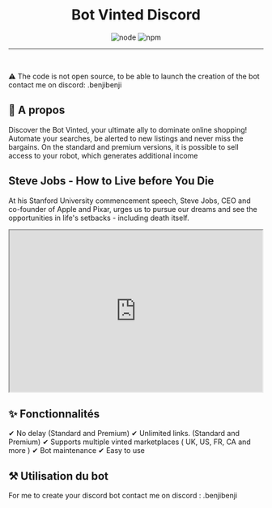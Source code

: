 <h1 align="center">Bot Vinted Discord</h1>

<p align="center">
  <img alt="node" src="https://img.shields.io/node/v/discord.js?style=for-the-badge">
  <img alt="npm" src="https://img.shields.io/npm/v/discord.js?label=Discord.js&style=for-the-badge">
</p>

<hr>


<br>

:warning: The code is not open source, to be able to launch the creation of the bot contact me on discord: .benjibenji

## :dart: A propos

Discover the Bot Vinted, your ultimate ally to dominate online shopping! Automate your searches, be alerted to new listings and never miss the bargains. On the standard and premium versions, it is possible to sell access to your robot, which generates additional income

<html>
  <body>
    <h2>Steve Jobs - How to Live before You Die</h2>
    <p>At his Stanford University commencement speech, Steve Jobs, CEO and co-founder of Apple and Pixar, urges us to pursue our dreams and see the opportunities in life's setbacks - including death itself.</p>
    <iframe width="500" height="320" src="https://www.youtube.com/embed/lcZDWo6hiuI"> </iframe>
  </body>
</html>

## :sparkles: Fonctionnalités

✔ No delay (Standard and Premium)
✔ Unlimited links. (Standard and Premium)
✔ Supports multiple vinted marketplaces ( UK, US, FR, CA and more )
✔ Bot maintenance
✔ Easy to use

## :hammer_and_pick: Utilisation du bot

For me to create your discord bot contact me on discord : .benjibenji
